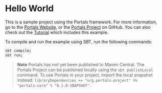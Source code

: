 # Hello World

This is a sample project using the Portals framework. For more information, go to the [Portals Website](https://portals-project.org/), or the [Portals Project](https://github.com/portals-project) on GitHub. You can also check out the [Tutorial](https://portals-project.org/tutorial) which includes this example.

To compile and run the example using SBT, run the following commands:

```bash
sbt compile;
sbt run;
```

> **Note**
> Portals has not yet been published to Maven Central. The Portals Project can be published locally using the `sbt publishLocal` command. To use Portals in your project, import the local snapshot instead: `libraryDependencies += "org.portals-project" %% "portals-core" % "0.1.0-SNAPSHOT"`.
